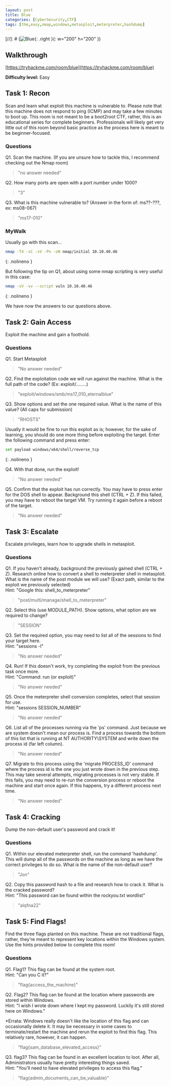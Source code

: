 ```yaml
---
layout: post
title: Blue
categories: [CyberSecurity,CTF]
tags: [thm,easy,nmap,windows,metasploit,meterpreter,hashdump]
---
```


[//]: # (![Blue](./assets/blue.gif){: .right }{: w="200" h="200" })

## Walkthrough
[https://tryhackme.com/room/blue](https://tryhackme.com/room/blue)

**Difficulty level:** Easy

## Task 1: Recon
Scan and learn what exploit this machine is vulnerable to. Please note that this machine does not respond to ping (ICMP) and may take a few minutes to boot up. This room is not meant to be a boot2root CTF, rather, this is an educational series for complete beginners. Professionals will likely get very little out of this room beyond basic practice as the process here is meant to be beginner-focused.


### Questions

Q1. Scan the machine. (If you are unsure how to tackle this, I recommend checking out the Nmap room)

> "no answer needed"

Q2. How many ports are open with a port number under 1000?

> "3"

Q3. What is this machine vulnerable to? (Answer in the form of: ms??-???, ex: ms08-067)

> "ms17-010"


### MyWalk

Usually go with this scan...

```bash
nmap -T4 -sC -sV -Pn -oN nmap/initial 10.10.40.46
```
{: .nolineno }

But following the tip on Q1, about using some nmap scripting is very useful in this case:

```bash
nmap -sV -vv --script vuln 10.10.40.46
```
{: .nolineno }

We have now the answers to our questions above.

## Task 2: Gain Access

Exploit the machine and gain a foothold.

### Questions

Q1. Start Metasploit

> "No answer needed"

Q2. Find the exploitation code we will run against the machine. What is the full path of the code? (Ex: exploit/........)

> "exploit/windows/smb/ms17_010_eternalblue"

Q3. Show options and set the one required value. What is the name of this value? (All caps for submission)

> "RHOSTS"

Usually it would be fine to run this exploit as is; however, for the sake of learning, you should do one more thing before exploiting the target. Enter the following command and press enter:

```bash
set payload windows/x64/shell/reverse_tcp
```
{: .nolineno }

Q4. With that done, run the exploit!

> "No answer needed"

Q5. Confirm that the exploit has run correctly. You may have to press enter for the DOS shell to appear. Background this shell (CTRL + Z). If this failed, you may have to reboot the target VM. Try running it again before a reboot of the target. 

> "No answer needed"

## Task 3: Escalate

Escalate privileges, learn how to upgrade shells in metasploit.

### Questions

Q1. If you haven't already, background the previously gained shell (CTRL + Z). Research online how to convert a shell to meterpreter shell in metasploit. What is the name of the post module we will use? (Exact path, similar to the exploit we previously selected)  
Hint: "Google this: shell_to_meterpreter"

> "post/multi/manage/shell_to_meterpreter"

Q2. Select this (use MODULE_PATH). Show options, what option are we required to change?

> "SESSION"

Q3. Set the required option, you may need to list all of the sessions to find your target here.  
Hint: "sessions -l"

> "No answer needed"

Q4. Run! If this doesn't work, try completing the exploit from the previous task once more.  
Hint: "Command: run (or exploit)"

> "No answer needed"

Q5. Once the meterpreter shell conversion completes, select that session for use.  
Hint: "sessions SESSION_NUMBER"

> "No answer needed"

Q6. List all of the processes running via the 'ps' command. Just because we are system doesn't mean our process is. Find a process towards the bottom of this list that is running at NT AUTHORITY\SYSTEM and write down the process id (far left column).

> "No answer needed"

Q7. Migrate to this process using the 'migrate PROCESS_ID' command where the process id is the one you just wrote down in the previous step. This may take several attempts, migrating processes is not very stable. If this fails, you may need to re-run the conversion process or reboot the machine and start once again. If this happens, try a different process next time. 

> "No answer needed"

## Task 4: Cracking

Dump the non-default user's password and crack it!

### Questions

Q1. Within our elevated meterpreter shell, run the command 'hashdump'. This will dump all of the passwords on the machine as long as we have the correct privileges to do so. What is the name of the non-default user? 

> "Jon"

Q2. Copy this password hash to a file and research how to crack it. What is the cracked password?  
Hint: "This password can be found within the rockyou.txt wordlist"

> "alqfna22"

## Task 5: Find Flags!

Find the three flags planted on this machine. These are not traditional flags, rather, they're meant to represent key locations within the Windows system. Use the hints provided below to complete this room!

### Questions

Q1. Flag1? This flag can be found at the system root.  
Hint: "Can you C it?"

> "flag{access_the_machine}"

Q2. Flag2? This flag can be found at the location where passwords are stored within Windows.  
Hint: "I wish I wrote down where I kept my password. Luckily it's still stored here on Windows."

*Errata: Windows really doesn't like the location of this flag and can occasionally delete it. It may be necessary in some cases to terminate/restart the machine and rerun the exploit to find this flag. This relatively rare, however, it can happen. 

> "flag{sam_database_elevated_access}"

Q3. flag3? This flag can be found in an excellent location to loot. After all, Administrators usually have pretty interesting things saved.  
Hint: "You'll need to have elevated privileges to access this flag."

> "flag{admin_documents_can_be_valuable}"
